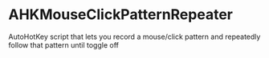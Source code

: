 # AHKMouseClickPatternRepeater
AutoHotKey script that lets you record a mouse/click pattern and repeatedly follow that pattern until toggle off

